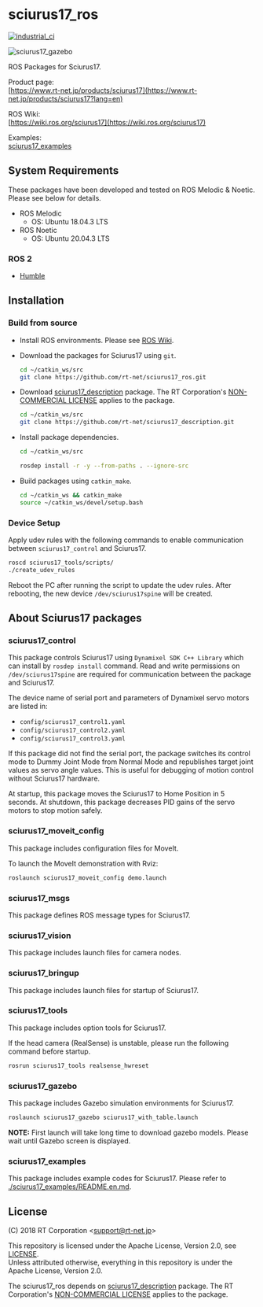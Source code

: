 sciurus17_ros
====

[![industrial_ci](https://github.com/rt-net/sciurus17_ros/workflows/industrial_ci/badge.svg?branch=master)](https://github.com/rt-net/sciurus17_ros/actions?query=workflow%3Aindustrial_ci+branch%3Amaster)

![sciurus17_gazebo](https://rt-net.github.io/images/sciurus17/sciurus17_gazebo.png "sciurus17_gazebo")

ROS Packages for Sciurus17.

Product page:  
[https://www.rt-net.jp/products/sciurus17](https://www.rt-net.jp/products/sciurus17?lang=en)

ROS Wiki:  
[https://wiki.ros.org/sciurus17](https://wiki.ros.org/sciurus17)

Examples:  
[sciurus17_examples](https://github.com/rt-net/sciurus17_ros/tree/master/sciurus17_examples/README.en.md)

## System Requirements

These packages have been developed and tested on ROS Melodic & Noetic.
Please see below for details.

- ROS Melodic
  - OS: Ubuntu 18.04.3 LTS
- ROS Noetic
  - OS: Ubuntu 20.04.3 LTS

### ROS 2

- [Humble](https://github.com/rt-net/sciurus17_ros/tree/humble-devel)

## Installation

### Build from source

- Install ROS environments. Please see [ROS Wiki](http://wiki.ros.org/noetic/Installation/Ubuntu).

- Download the packages for Sciurus17 using `git`.

  ```bash
  cd ~/catkin_ws/src
  git clone https://github.com/rt-net/sciurus17_ros.git
  ```

- Download [sciurus17_description](https://github.com/rt-net/sciurus17_description) package.
The RT Corporation's [NON-COMMERCIAL LICENSE](https://github.com/rt-net/sciurus17_description/blob/main/LICENSE) applies to the package.

  ```bash
  cd ~/catkin_ws/src
  git clone https://github.com/rt-net/sciurus17_description.git
  ```

- Install package dependencies.

  ```bash
  cd ~/catkin_ws/src

  rosdep install -r -y --from-paths . --ignore-src
  ```

- Build packages using `catkin_make`.

  ```bash
  cd ~/catkin_ws && catkin_make
  source ~/catkin_ws/devel/setup.bash
  ```

### Device Setup

Apply udev rules with the following commands to enable communication between `sciurus17_control` and Sciurus17.

```bash
roscd sciurus17_tools/scripts/
./create_udev_rules
```
Reboot the PC after running the script to update the udev rules.
After rebooting, the new device `/dev/sciurus17spine` will be created.

## About Sciurus17 packages

### sciurus17_control

This package controls Sciurus17 using `Dynamixel SDK C++ Library`
which can install by `rosdep install` command.
Read and write permissions on `/dev/sciurus17spine` 
are required for communication between the package and Sciurus17.

The device name of serial port and parameters of Dynamixel servo motors are listed in:

- `config/sciurus17_control1.yaml`
- `config/sciurus17_control2.yaml`
- `config/sciurus17_control3.yaml`

If this package did not find the serial port, the package switches its control mode to Dummy Joint Mode from Normal Mode
and republishes target joint values as servo angle values.
This is useful for debugging of motion control without Sciurus17 hardware.

At startup, this package moves the Sciurus17 to Home Position in 5 seconds.
At shutdown, this package decreases PID gains of the servo motors to stop motion safely.

### sciurus17_moveit_config

This package includes configuration files for MoveIt.

To launch the MoveIt demonstration with Rviz:

```bash
roslaunch sciurus17_moveit_config demo.launch
```

### sciurus17_msgs

This package defines ROS message types for Sciurus17.

### sciurus17_vision

This package includes launch files for camera nodes.

### sciurus17_bringup

This package includes launch files for startup of Sciurus17.

### sciurus17_tools

This package includes option tools for Sciurus17.

If the head camera (RealSense) is unstable, please run the following command before startup.

```bash
rosrun sciurus17_tools realsense_hwreset
```

### sciurus17_gazebo

This package includes Gazebo simulation environments for Sciurus17.

```bash
roslaunch sciurus17_gazebo sciurus17_with_table.launch
```

**NOTE:** First launch will take long time to download gazebo models. Please wait until Gazebo screen is displayed.

### sciurus17_examples

This package includes example codes for Sciurus17.
Please refer to [./sciurus17_examples/README.en.md](./sciurus17_examples/README.en.md).

## License

(C) 2018 RT Corporation \<support@rt-net.jp\>

This repository is licensed under the Apache License, Version 2.0, see [LICENSE](./LICENSE).  
Unless attributed otherwise, everything in this repository is under the Apache License, Version 2.0.

The sciurus17_ros depends on [sciurus17_description](https://github.com/rt-net/sciurus17_description) package.
The RT Corporation's [NON-COMMERCIAL LICENSE](https://github.com/rt-net/sciurus17_description/blob/main/LICENSE) applies to the package.
